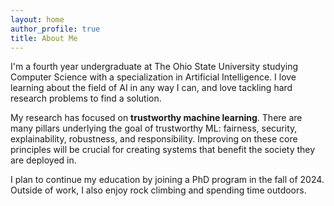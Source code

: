 ```yaml
---
layout: home
author_profile: true
title: About Me
---
```


I'm a fourth year undergraduate at The Ohio State University studying Computer Science with a specialization in Artificial Intelligence. I love learning about the field of AI in any way I can, and love tackling hard research problems to find a solution.

My research has focused on **trustworthy machine learning**. There are many pillars underlying the goal of trustworthy ML: fairness, security, explainability, robustness, and responsibility. Improving on these core principles will be crucial for creating systems that benefit the society they are deployed in.

I plan to continue my education by joining a PhD program in the fall of 2024. Outside of work, I also enjoy rock climbing and spending time outdoors.
